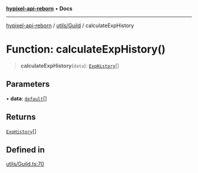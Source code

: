 [**hypixel-api-reborn**](../../../README.md) • **Docs**

***

[hypixel-api-reborn](../../../modules.md) / [utils/Guild](../README.md) / calculateExpHistory

# Function: calculateExpHistory()

> **calculateExpHistory**(`data`): [`ExpHistory`](../interfaces/ExpHistory.md)[]

## Parameters

• **data**: [`default`](../../../structures/Guild/GuildMember/classes/default.md)[]

## Returns

[`ExpHistory`](../interfaces/ExpHistory.md)[]

## Defined in

[utils/Guild.ts:70](https://github.com/Kathund/REBORN-docs-TEST/blob/226e7f6a62bb6bca87ef0828ac84e9098d59f860/src/utils/Guild.ts#L70)
